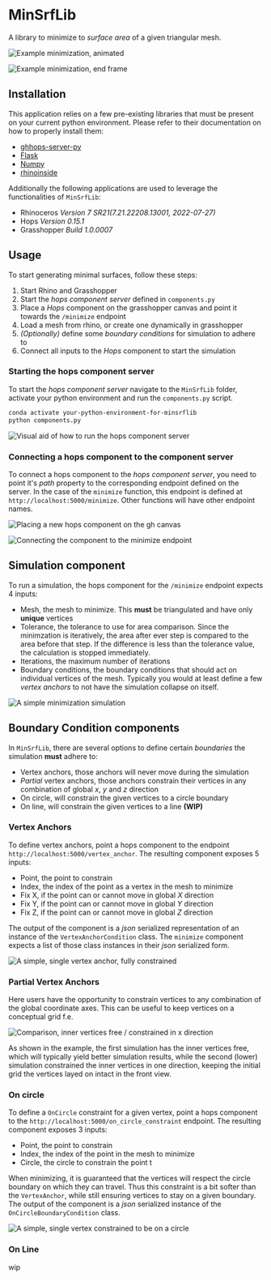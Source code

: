 # MinSrfLib

A library to minimize to *surface area* of a given triangular mesh.

![Example minimization, animated](images/moneyshot_ani.gif)

![Example minimization, end frame](images/smoothed_end_frame.png)

## Installation

This application relies on a few pre-existing libraries that must be present on your current python environment. Please refer to their documentation on how to properly install them:

- [ghhops-server-py](https://github.com/mcneel/compute.rhino3d/tree/master/src/ghhops-server-py)
- [Flask](https://flask.palletsprojects.com/en/2.2.x/installation/)
- [Numpy](https://numpy.org/install/)
- [rhinoinside](https://pypi.org/project/rhinoinside/)

Additionally the following applications are used to leverage the functionalities of `MinSrfLib`:

- Rhinoceros *Version 7 SR21(7.21.22208.13001, 2022-07-27)*
- Hops *Version 0.15.1*
- Grasshopper *Build 1.0.0007*

## Usage

To start generating minimal surfaces, follow these steps:

1. Start Rhino and Grasshopper
2. Start the *hops component server* defined in `components.py`
3. Place a *Hops* component on the grasshopper canvas and point it towards the `/minimize` endpoint
4. Load a mesh from rhino, or create one dynamically in grasshopper
5. *(Optionally)* define some *boundary conditions* for simulation to adhere to
6. Connect all inputs to the *Hops* component to start the simulation

### Starting the hops component server

To start the *hops component server* navigate to the `MinSrfLib` folder, activate your python environment and run the `components.py` script.

```sh
conda activate your-python-environment-for-minsrflib
python components.py
```

![Visual aid of how to run the hops component server](images/run-hops-server.png)

### Connecting a hops component to the component server

To connect a hops component to the *hops component server*, you need to point it's *path* property to the corresponding endpoint defined on the server. In the case of the `minimize` function, this endpoint is defined at `http://localhost:5000/minimize`. Other functions will have other endpoint names.

![Placing a new hops component on the gh canvas](images/set-hops-endpoint-01.png)

![Connecting the component to the `minimize` endpoint](images/set-hops-endpoint-02.png)

## Simulation component

To run a simulation, the hops component for the `/minimize` endpoint expects 4 inputs:

- Mesh, the mesh to minimize. This **must** be triangulated and have only **unique** vertices
- Tolerance, the tolerance to use for area comparison. Since the minimzation is iteratively, the area after ever step is compared to the area before that step. If the difference is less than the tolerance value, the calculation is stopped immediately.
- Iterations, the maximum number of iterations
- Boundary conditions, the boundary conditions that should act on individual vertices of the mesh. Typically you would at least define a few *vertex anchors* to not have the simulation collapse on itself.

![A simple minimization simulation](images/simple-minimization-screencap.png)

## Boundary Condition components

In `MinSrfLib`, there are several options to define certain *boundaries* the simulation **must** adhere to:

- Vertex anchors, those anchors will never move during the simulation
- *Partial* vertex anchors, those anchors constrain their vertices in any combination of global $x$, $y$ and $z$ direction
- On circle, will constrain the given vertices to a circle boundary
- On line, will constrain the given vertices to a line **(WIP)**

### Vertex Anchors

To define vertex anchors, point a hops component to the endpoint `http://localhost:5000/vertex_anchor`. The resulting component exposes 5 inputs:

- Point, the point to constrain
- Index, the index of the point as a vertex in the mesh to minimize
- Fix X, if the point can or cannot move in global $X$ direction
- Fix Y, if the point can or cannot move in global $Y$ direction
- Fix Z, if the point can or cannot move in global $Z$ direction

The output of the component is a *json* serialized representation of an instance of the `VertexAnchorCondition` class. The `minimize` component expects a list of those class instances in their *json* serialized form.

![A simple, single vertex anchor, fully constrained](images/vertex_anchor.png)

### Partial Vertex Anchors

Here users have the opportunity to constrain vertices to any combination of the global coordinate axes. This can be useful to keep vertices on a conceptual grid f.e.

![Comparison, inner vertices free / constrained in x direction](images/vertex-x-constrained.png)

As shown in the example, the first simulation has the inner vertices free, which will typically yield better simulation results, while the second (lower) simulation constrained the inner vertices in one direction, keeping the initial grid the vertices layed on intact in the front view.

### On circle

To define a `OnCircle` constraint for a given vertex, point a hops component to the `http://localhost:5000/on_circle_constraint` endpoint. The resulting component exposes 3 inputs:

- Point, the point to constrain
- Index, the index of the point in the mesh to minimize
- Circle, the circle to constrain the point t

When minimizing, it is guaranteed that the vertices will respect the circle boundary on which they can travel. Thus this constraint is a bit softer than the `VertexAnchor`, while still ensuring vertices to stay on a given boundary. The output of the component is a *json* serialized instance of the `OnCircleBoundaryCondition` class.

![A simple, single vertex constrained to be on a circle](images/on_circle_component.png)

### On Line

wip

